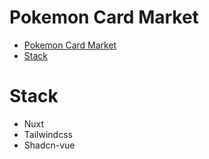 # Pokemon Card Market

- [Pokemon Card Market](#pokemon-card-market)
- [Stack](#stack)

# Stack

- Nuxt
- Tailwindcss
- Shadcn-vue
